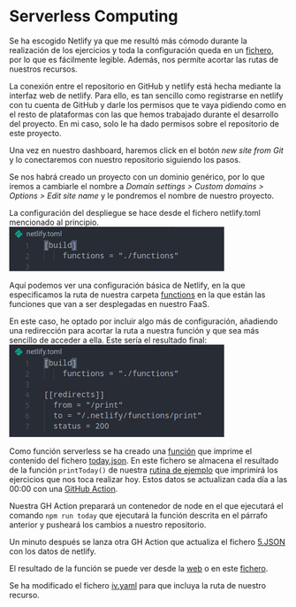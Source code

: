 # Serverless Computing

Se ha escogido Netlify ya que me resultó más cómodo durante la realización de los ejercicios y toda la configuración queda en un [fichero](../netlify.toml), por lo que es fácilmente legible. Además, nos permite acortar las rutas de nuestros recursos.

La conexión entre el repositorio en GitHub y netlify está hecha mediante la interfaz web de netlify. Para ello, es tan sencillo como registrarse en netlify con tu cuenta de GitHub y darle los permisos que te vaya pidiendo como en el resto de plataformas con las que hemos trabajado durante el desarrollo del proyecto. En mi caso, solo le ha dado permisos sobre el repositorio de este proyecto.

Una vez en nuestro dashboard, haremos click en el botón _new site from Git_ y lo conectaremos con nuestro repositorio siguiendo los pasos.

Se nos habrá creado un proyecto con un dominio genérico, por lo que iremos a cambiarle el nombre a _Domain settings > Custom domains > Options > Edit site name_ y le pondremos el nombre de nuestro proyecto.

La configuración del despliegue se hace desde el fichero netlify.toml mencionado al principio.
![](img/basic-netlify-conf.png)

Aquí podemos ver una configuración básica de Netlify, en la que especificamos la ruta de nuestra carpeta [functions](functions) en la que están las funciones que van a ser desplegadas en nuestro FaaS.

En este caso, he optado por incluir algo más de configuración, añadiendo una redirección para acortar la ruta a nuestra función y que sea más sencillo de acceder a ella. Este sería el resultado final:
![](img/final-netlify-conf.png)

Como función serverless se ha creado una [función](../functions/print.js) que imprime el contenido del fichero [today.json](../functions/today.json). En este fichero se almacena el resultado de la función `printToday()` de nuestra [rutina de ejemplo](../assets/example_routine.ts) que imprimirá los ejercicios que nos toca realizar hoy. Estos datos se actualizan cada día a las 00:00 con una [GitHub Action](../.github/workflows/updateToday.yml).

Nuestra GH Action preparará un contenedor de node en el que ejecutará el comando `npm run today` que ejecutará la función descrita en el párrafo anterior y pusheará los cambios a nuestro repositorio.

Un minuto después se lanza otra GH Action que actualiza el fichero [5.JSON](../5.json) con los datos de netlify.

El resultado de la función se puede ver desde la [web](https://gymbot.netlify.app/print) o en este [fichero](../5.json).

Se ha modificado el fichero [iv.yaml](../iv.yaml) para que incluya la ruta de nuestro recurso.
